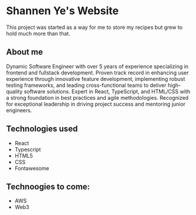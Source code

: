 # Shannen Ye's Website

This project was started as a way for me to store my recipes but grew to hold much more than that.

## About me
Dynamic Software Engineer with over 5 years of experience specializing in frontend and fullstack development. Proven track record in enhancing user experience through innovative feature development, implementing robust testing frameworks, and leading cross-functional teams to deliver high-quality software solutions. Expert in React, TypeScript, and HTML/CSS with a strong foundation in best practices and agile methodologies. Recognized for exceptional leadership in driving project success and mentoring junior engineers. 

## Technologies used
- React
- Typescript
- HTML5
- CSS
- Fontawesome

## Technoogies to come:
- AWS
- Web3